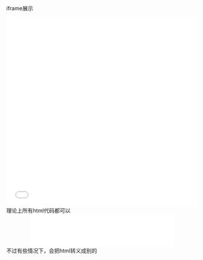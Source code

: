 iframe展示
<iframe src="//player.bilibili.com/player.html?aid=247120140&bvid=BV1Av411a7bt&cid=307398204&page=1&high_quality=1&danmaku=0&autoplay=0" allowfullscreen="allowfullscreen" width="100%" height="500" scrolling="no" frameborder="0" sandbox="allow-top-navigation allow-same-origin allow-forms allow-scripts"></iframe>
理论上所有html代码都可以
<center>
<iframe frameborder="no" border="0" marginwidth="0" marginheight="0" width=380 height=86 src="//music.163.com/outchain/player?type=2&id=39224659&auto=1&height=66"></iframe>
</center>
不过有些情况下，会把html转义成别的